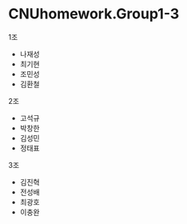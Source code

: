 # CNUhomework.Group1-3
1조
 - 나재성
 - 최기현
 - 조민성
 - 김환철

2조
 - 고석규
 - 박창한
 - 김성민
 - 정태표

3조
 - 김진혁
 - 전성배
 - 최광호
 - 이충완

